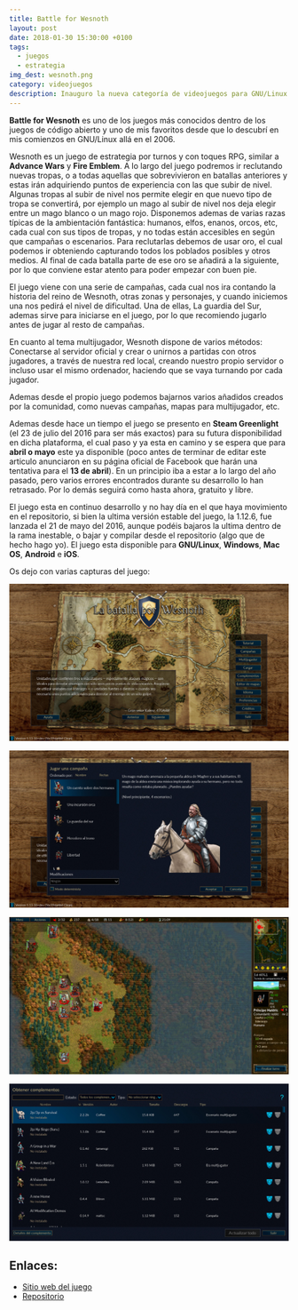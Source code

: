 ```yaml
---
title: Battle for Wesnoth
layout: post
date: 2018-01-30 15:30:00 +0100
tags:
  - juegos
  - estrategia
img_dest: wesnoth.png
category: videojuegos
description: Inauguro la nueva categoría de videojuegos para GNU/Linux con uno de mis favoritos, ademas de un claro abanderado de los juegos de código abierto, Battle for Wesnoth.
---
```


**Battle for Wesnoth** es uno de los juegos más conocidos dentro de los juegos de código abierto y uno de mis favoritos desde que lo descubrí en mis comienzos en GNU/Linux allá en el 2006.

Wesnoth es un juego de estrategia por turnos y con toques RPG, similar a **Advance Wars** y **Fire Emblem**. A lo largo del juego
podremos ir reclutando nuevas tropas, o a todas aquellas que sobrevivieron en batallas anteriores y estas irán adquiriendo puntos de experiencia con las que subir de nivel. Algunas tropas al subir de nivel nos permite elegir en que nuevo tipo de tropa se convertirá, por ejemplo un mago al subir de nivel nos deja elegir entre un mago blanco o un mago rojo. Disponemos ademas de varias razas típicas de la ambientación fantástica: humanos, elfos, enanos, orcos, etc, cada cual con sus tipos de tropas, y no todas están accesibles en según que campañas o escenarios. Para reclutarlas debemos de usar oro, el cual podemos ir obteniendo capturando todos los poblados posibles y otros medios. Al final de cada batalla parte de ese oro se añadirá a la siguiente, por lo que conviene estar atento para poder empezar con buen pie.

El juego viene con una serie de campañas, cada cual nos ira contando la historia del reino de Wesnoth, otras zonas y personajes, y cuando iniciemos una nos pedirá el nivel de dificultad. Una de ellas, La guardia del Sur, ademas sirve para iniciarse en el juego, por lo que recomiendo jugarlo antes de jugar al resto de campañas.

En cuanto al tema multijugador, Wesnoth dispone de varios métodos: Conectarse al servidor oficial y crear o unirnos a partidas con otros jugadores, a través de nuestra red local, creando nuestro propio servidor o incluso usar el mismo ordenador, haciendo que se vaya turnando por cada jugador.

Ademas desde el propio juego podemos bajarnos varios añadidos creados por la comunidad, como nuevas campañas, mapas para multijugador, etc.

Ademas desde hace un tiempo el juego se presento en **Steam Greenlight** (el 23 de julio del 2016 para ser más exactos) para su futura disponibilidad en dicha plataforma, el cual paso y ya esta en camino y se espera que para **abril o mayo** este ya disponible (poco antes de terminar de editar este articulo anunciaron en su página oficial de Facebook que harán una tentativa para el **13 de abril**). En un principio iba a estar a lo largo del año pasado, pero varios errores encontrados durante su desarrollo lo han retrasado. Por lo demás seguirá como hasta ahora, gratuito y libre.

El juego esta en continuo desarrollo y no hay día en el que haya movimiento en el repositorio, si bien la ultima versión estable del juego, la 1.12.6, fue lanzada el 21 de mayo del 2016, aunque podéis bajaros la ultima dentro de la rama inestable, o bajar y compilar desde el repositorio (algo que de hecho hago yo). El juego esta disponible para **GNU/Linux**, **Windows**, **Mac OS**, **Android** e **iOS**.

Os dejo con varias capturas del juego:

![Pantalla inicio Wesnoth](/img/juegos/wesnoth_panta_ini.jpg)

![Selección de campaña](/img/juegos/wesnoth_panta_campa.jpg)

![Pantalla de juego](/img/juegos/wesnoth_panta_juego.jpg)

![Pantalla instalción de complementos](/img/juegos/wesnoth_panta_comple.jpg)

## Enlaces:
* [Sitio web del juego](https://www.wesnoth.org/)
* [Repositorio](https://github.com/wesnoth/wesnoth)
